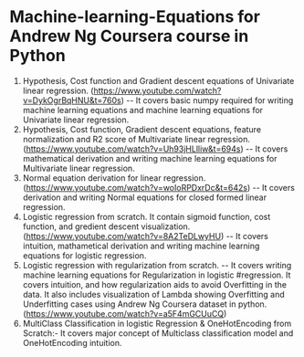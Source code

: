 # Machine-learning-Equations for Andrew Ng Coursera course in Python

1) Hypothesis, Cost function and Gradient descent equations of Univariate linear regression. (https://www.youtube.com/watch?v=DykOgrBqHNU&t=760s)
-- It covers basic numpy required for writing machine learning equations and machine learning equations for Univariate linear regression.
2) Hypothesis, Cost function, Gradient descent equations, feature normalization and R2 score of Multivariate linear regression. (https://www.youtube.com/watch?v=Uh93jHLlliw&t=694s)
-- It covers mathematical derivation and writing machine learning equations for Multivariate linear regression.
3) Normal equation derivation for linear regression. (https://www.youtube.com/watch?v=woIoRPDxrDc&t=642s)
-- It covers derivation and writing Normal equations for closed formed linear regression.
4) Logistic regression from scratch. It contain sigmoid function, cost function, and gredient descent visualization. (https://www.youtube.com/watch?v=8A2TeDLwyHU)
-- It covers intuition, mathametical derivation and writing machine learning equations for logistic regression.
5) Logistic regression with regularization from scratch.
-- It covers writing machine learning equations for Regularization in logistic #regression. It covers intuition, and how regularization aids to avoid Overfitting in the data. It also includes visualization of Lambda showing Overfitting and Underfitting cases using Andrew Ng Coursera dataset in python. (https://www.youtube.com/watch?v=a5F4mGCUuCQ)
6) MultiClass Classification in logistic Regression & OneHotEncoding from Scratch:- It covers major concept of Multiclass classification model and OneHotEncoding intuition.

